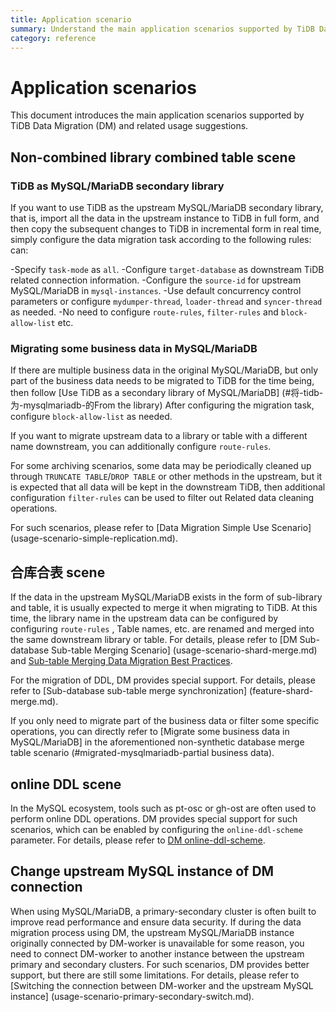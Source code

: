 ```yaml
---
title: Application scenario
summary: Understand the main application scenarios supported by TiDB Data Migration.
category: reference
---
```


# Application scenarios

This document introduces the main application scenarios supported by TiDB Data Migration (DM) and related usage suggestions.

## Non-combined library combined table scene

### TiDB as MySQL/MariaDB secondary library

If you want to use TiDB as the upstream MySQL/MariaDB secondary library, that is, import all the data in the upstream instance to TiDB in full form, and then copy the subsequent changes to TiDB in incremental form in real time, simply configure the data migration task according to the following rules: can:

-Specify `task-mode` as `all`.
-Configure `target-database` as downstream TiDB related connection information.
-Configure the `source-id` for upstream MySQL/MariaDB in `mysql-instances`.
-Use default concurrency control parameters or configure `mydumper-thread`, `loader-thread` and `syncer-thread` as needed.
-No need to configure `route-rules`, `filter-rules` and `block-allow-list` etc.

### Migrating some business data in MySQL/MariaDB

If there are multiple business data in the original MySQL/MariaDB, but only part of the business data needs to be migrated to TiDB for the time being, then follow [Use TiDB as a secondary library of MySQL/MariaDB] (#将-tidb-为-mysqlmariadb-的From the library) After configuring the migration task, configure `block-allow-list` as needed.

If you want to migrate upstream data to a library or table with a different name downstream, you can additionally configure `route-rules`.

For some archiving scenarios, some data may be periodically cleaned up through `TRUNCATE TABLE`/`DROP TABLE` or other methods in the upstream, but it is expected that all data will be kept in the downstream TiDB, then additional configuration `filter-rules` can be used to filter out Related data cleaning operations.

For such scenarios, please refer to [Data Migration Simple Use Scenario] (usage-scenario-simple-replication.md).

## 合库合表 scene

If the data in the upstream MySQL/MariaDB exists in the form of sub-library and table, it is usually expected to merge it when migrating to TiDB. At this time, the library name in the upstream data can be configured by configuring `route-rules` , Table names, etc. are renamed and merged into the same downstream library or table. For details, please refer to [DM Sub-database Sub-table Merging Scenario] (usage-scenario-shard-merge.md) and [Sub-table Merging Data Migration Best Practices](shard-merge-best-practices.md).

For the migration of DDL, DM provides special support. For details, please refer to [Sub-database sub-table merge synchronization] (feature-shard-merge.md).

If you only need to migrate part of the business data or filter some specific operations, you can directly refer to [Migrate some business data in MySQL/MariaDB] in the aforementioned non-synthetic database merge table scenario (#migrated-mysqlmariadb-partial business data).

## online DDL scene

In the MySQL ecosystem, tools such as pt-osc or gh-ost are often used to perform online DDL operations. DM provides special support for such scenarios, which can be enabled by configuring the `online-ddl-scheme` parameter. For details, please refer to [DM online-ddl-scheme](online-ddl-scheme.md).

## Change upstream MySQL instance of DM connection

When using MySQL/MariaDB, a primary-secondary cluster is often built to improve read performance and ensure data security. If during the data migration process using DM, the upstream MySQL/MariaDB instance originally connected by DM-worker is unavailable for some reason, you need to connect DM-worker to another instance between the upstream primary and secondary clusters. For such scenarios, DM provides better support, but there are still some limitations. For details, please refer to [Switching the connection between DM-worker and the upstream MySQL instance] (usage-scenario-primary-secondary-switch.md).